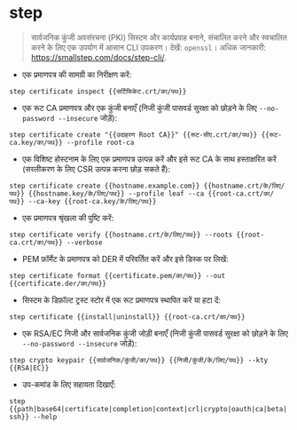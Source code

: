 # step

> सार्वजनिक कुंजी अवसंरचना (PKI) सिस्टम और कार्यप्रवाह बनाने, संचालित करने और स्वचालित करने के लिए एक उपयोग में आसान CLI उपकरण।
> देखें: `openssl`।
> अधिक जानकारी: <https://smallstep.com/docs/step-cli/>.

- एक प्रमाणपत्र की सामग्री का निरीक्षण करें:

`step certificate inspect {{सर्टिफिकेट.crt/का/पथ}}`

- एक रूट CA प्रमाणपत्र और एक कुंजी बनाएँ (निजी कुंजी पासवर्ड सुरक्षा को छोड़ने के लिए `--no-password --insecure` जोड़ें):

`step certificate create "{{उदाहरण Root CA}}" {{रूट-सीए.crt/का/पथ}} {{रूट-ca.key/का/पथ}} --profile root-ca`

- एक विशिष्ट होस्टनाम के लिए एक प्रमाणपत्र उत्पन्न करें और इसे रूट CA के साथ हस्ताक्षरित करें (सरलीकरण के लिए CSR उत्पन्न करना छोड़ सकते हैं):

`step certificate create {{hostname.example.com}} {{hostname.crt/के/लिए/पथ}} {{hostname.key/के/लिए/पथ}} --profile leaf --ca {{root-ca.crt/का/पथ}} --ca-key {{root-ca.key/के/लिए/पथ}}`

- एक प्रमाणपत्र श्रृंखला की पुष्टि करें:

`step certificate verify {{hostname.crt/के/लिए/पथ}} --roots {{root-ca.crt/का/पथ}} --verbose`

- PEM फ़ॉर्मेट के प्रमाणपत्र को DER में परिवर्तित करें और इसे डिस्क पर लिखें:

`step certificate format {{certificate.pem/का/पथ}} --out {{certificate.der/का/पथ}}`

- सिस्टम के डिफ़ॉल्ट ट्रस्ट स्टोर में एक रूट प्रमाणपत्र स्थापित करें या हटा दें:

`step certificate {{install|uninstall}} {{root-ca.crt/का/पथ}}`

- एक RSA/EC निजी और सार्वजनिक कुंजी जोड़ी बनाएँ (निजी कुंजी पासवर्ड सुरक्षा को छोड़ने के लिए `--no-password --insecure` जोड़ें):

`step crypto keypair {{सार्वजनिक/कुंजी/का/पथ}} {{निजी/कुंजी/के/लिए/पथ}} --kty {{RSA|EC}}`

- उप-कमांड के लिए सहायता दिखाएँ:

`step {{path|base64|certificate|completion|context|crl|crypto|oauth|ca|beta|ssh}} --help`
